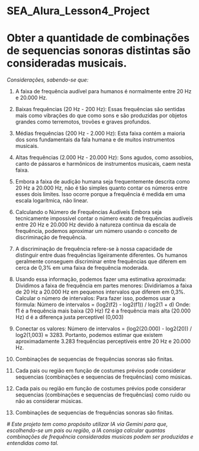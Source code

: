 # SEA_Alura_Lesson4_Project
# Obter a quantidade de combinações de sequencias sonoras distintas são consideradas musicais. 
*Considerações, sabendo-se que:*
1.  A faixa de frequência audível para humanos é normalmente entre 20 Hz e 20.000 Hz.
2.  Baixas frequências (20 Hz - 200 Hz): Essas frequências são sentidas mais como vibrações do que como sons e são produzidas por objetos grandes como terremotos, trovões e graves profundos.
3.  Médias frequências (200 Hz - 2.000 Hz): Esta faixa contém a maioria dos sons fundamentais da fala humana e de muitos instrumentos musicais.
4.  Altas frequências (2.000 Hz - 20.000 Hz): Sons agudos, como assobios, canto de pássaros e harmônicos de instrumentos musicais, caem nesta faixa.
5.  Embora a faixa de audição humana seja frequentemente descrita como 20 Hz a 20.000 Hz, não é tão simples quanto contar os números entre esses dois limites.
Isso ocorre porque a frequência é medida em uma escala logarítmica, não linear.
6.  Calculando o Número de Frequências Audíveis
Embora seja tecnicamente impossível contar o número exato de frequências audíveis entre 20 Hz e 20.000 Hz devido à natureza contínua da escala de frequência, podemos aproximar um número usando o conceito de discriminação de frequência.
7.  A discriminação de frequência refere-se à nossa capacidade de distinguir entre duas frequências ligeiramente diferentes. Os humanos geralmente conseguem discriminar entre frequências que diferem em cerca de 0,3% em uma faixa de frequência moderada.
8.  Usando essa informação, podemos fazer uma estimativa aproximada:
Dividimos a faixa de frequência em partes menores: Dividiríamos a faixa de 20 Hz a 20.000 Hz em pequenos intervalos que diferem em 0,3%.
Calcular o número de intervalos: Para fazer isso, podemos usar a fórmula:
Número de intervalos = (log2(f2) - log2(f1)) / log2(1 + d)
Onde:
f1 é a frequência mais baixa (20 Hz)
f2 é a frequência mais alta (20.000 Hz)
d é a diferença justa perceptível (0,003)
9.  Conectar os valores:
Número de intervalos = (log2(20.000) - log2(20)) / log2(1,003) ≈ 3283.
Portanto, podemos estimar que existem aproximadamente 3.283 frequências perceptíveis entre 20 Hz e 20.000 Hz.

11.  Combinações de sequencias de frequências sonoras são finitas.
12.  Cada pais ou região em função de costumes prévios pode considerar sequencias (combinações e sequencias de frequências) como músicas. 
13.  Cada pais ou região em função de costumes prévios pode considerar sequencias (combinações e sequencias de frequências) como ruido ou não as considerar músicas. 
14.  Combinações de sequencias de frequências sonoras são finitas.
   
*# Este projeto tem como propósito utilizar IA via Gemini para que, escolhendo-se um pais ou região, a IA consiga calcular quantas combinações de frequência consideradas musicas podem ser produzidas e entendidas como tal.*
